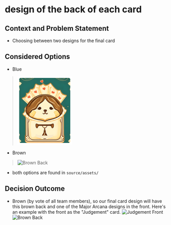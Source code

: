 # design of the back of each card
## Context and Problem Statement
* Choosing between two designs for the final card 

## Considered Options
* Blue
> ![Blue Back](./source/assets/FinishedTarotCards/BacksideofTarotCard2.png)
* Brown
> ![Brown Back](cse110-sp23-group11/source/assets/FinishedTarotCards/TarotCardBack.png)
* both options are found in `source/assets/`

## Decision Outcome
* Brown (by vote of all team members), so our final card design will have this brown back and one of the Major Arcana designs in the front. Here's an example with the front as the "Judgement" card.
![Judgement Front](cse110-sp23-group11/source/assets/FinishedTarotCards/JudgementTarotCard.png)
![Brown Back](cse110-sp23-group11/source/assets/FinishedTarotCards/TarotCardBack.png)
